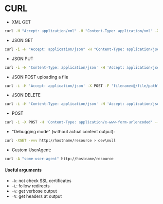 # CURL

* XML GET

```bash
curl -H "Accept: application/xml" -H "Content-Type: application/xml" -X GET "http://hostname/resource"
```

* JSON GET

```bash
curl -i -H "Accept: application/json" -H "Content-Type: application/json" -X GET "http://hostname/resource"
```

* JSON PUT

```bash
curl -i -H 'Content-Type: application/json' -H 'Accept: application/json' -X PUT -d '{"updated_field1":"updated_value1"}' "http://hostname/resourcex"
```

* JSON POST uploading a file

```bash
curl -i -H 'Accept: application/json' -X POST -F "filename=@/file/path" -F "other_field=its_value"   "http://hostname/resource"
```

* JSON DELETE

```bash
curl -i -H 'Content-Type: application/json' -H 'Accept: application/json' -X DELETE -d '{"key1":"value1"}' "http://hostname/resource"
```

* POST

```bash
curl -i -X POST -H 'Content-Type: application/x-www-form-urlencoded' --data 'key1=value1&key2=value2' url
```

* "Debugging mode" (without actual content output):

```bash
curl -XGET -vvv http://hostname/resource > dev\null
```

* Custom UserAgent:

```bash
curl -A "some-user-agent" http://hostname/resource
```

#### Useful arguments

* `-k`: not check SSL certificates
* `-L`: follow redirects
* `-v`: get verbose output
* `-V`: get headers at output
